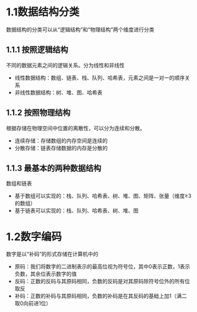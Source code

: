 # 1.1数据结构分类
数据结构的分类可以从“逻辑结构”和“物理结构”两个维度进行分类
## 1.1.1 按照逻辑结构
不同的数据元素之间的逻辑关系。分为线性和非线性</br>
* 线性数据结构：数组、链表、栈、队列、哈希表，元素之间是一对一的顺序关系</br>
* 非线性数据结构：树、堆、图、哈希表</br>
## 1.1.2 按照物理结构
根据存储在物理空间中位置的离散性，可以分为连续和分散。</br>
* 连续存储：存储数组的内存空间是连续的</br>
* 分散存储：链表存储数据的内存是分散的</br>
## 1.1.3 最基本的两种数据结构
数组和链表</br>
* 基于数组可以实现的：栈、队列、哈希表、树、堆、图、矩阵、张量（维度≥3的数组）
* 基于链表可以实现的：栈、队列、哈希表、树、堆、图</br>
# 1.2数字编码
数字是以“补码”的形式存储在计算机中的</br>
* 原码：我们将数字的二进制表示的最高位视为符号位，其中0表示正数，1表示负数，其余位表示数字的值</br>
* 反码：正数的反码与其原码相同，负数的反码是对其原码除符号位外的所有位取反</br>
* 补码：正数的补码与其原码相同，负数的补码是在其反码的基础上加1（满二取0向前进1位）</br>

